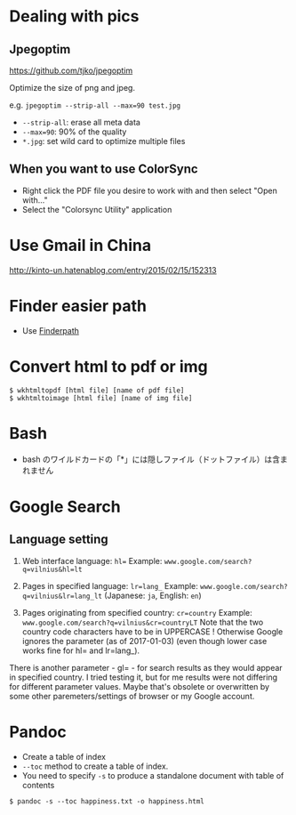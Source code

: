 # Dealing with pics
## Jpegoptim
https://github.com/tjko/jpegoptim

Optimize the size of png and jpeg.

e.g. `jpegoptim --strip-all --max=90 test.jpg`
* `--strip-all`: erase all meta data
* `--max=90`: 90% of the quality
* `*.jpg`: set wild card to optimize multiple files

## When you want to use ColorSync
* Right click the PDF file you desire to work with and then select "Open with..."
* Select the "Colorsync Utility" application

# Use Gmail in China
http://kinto-un.hatenablog.com/entry/2015/02/15/152313

# Finder easier path
* Use [Finderpath][1]

# Convert html to pdf or img

```
$ wkhtmltopdf [html file] [name of pdf file]
$ wkhtmltoimage [html file] [name of img file]
```

# Bash
* bash のワイルドカードの「*」には隠しファイル（ドットファイル）は含まれません

# Google Search

## Language setting

1. Web interface language: `hl=`
Example: `www.google.com/search?q=vilnius&hl=lt`

2. Pages in specified language: `lr=lang_`
Example: `www.google.com/search?q=vilnius&lr=lang_lt`
(Japanese: `ja`, English: `en`)

3. Pages originating from specified country: `cr=country`
Example: `www.google.com/search?q=vilnius&cr=countryLT`
Note that the two country code characters have to be in UPPERCASE ! Otherwise Google ignores the parameter (as of 2017-01-03) (even though lower case works fine for hl= and lr=lang_).

There is another parameter - gl= - for search results as they would appear in specified country. I tried testing it, but for me results were not differing for different parameter values. Maybe that's obsolete or overwritten by some other paremeters/settings of browser or my Google account.

# Pandoc
* Create a table of index
* `--toc` method to create a table of index. 
* You need to specify `-s` to produce a standalone document with table of contents

```
$ pandoc -s --toc happiness.txt -o happiness.html
```



[0]:https://stackoverflow.com/questions/6481005/how-to-obtain-the-number-of-cpus-cores-in-linux-from-the-command-line
[1]:https://bahoom.com/finderpath/
[2]:https://gist.github.com/saurabhshri/46e4069164b87a708b39d947e4527298
[3]:https://github.com/pyenv/pyenv
[4]:https://github.com/Shusei-E/Code_Tips/blob/master/MacOS/SettingEnvironment.md
[5]:https://qiita.com/maskedw/items/aaa2fd7abfd493cf2820
